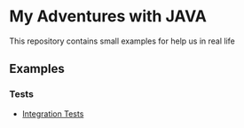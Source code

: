 # My Adventures with JAVA
This repository contains small examples for help us in real life

## Examples
### Tests
* [Integration Tests](https://github.com/joaoantoniosiqueira/java-adventures/tree/master/newty)